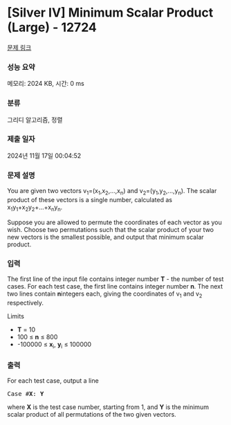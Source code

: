 # [Silver IV] Minimum Scalar Product (Large) - 12724 

[문제 링크](https://www.acmicpc.net/problem/12724) 

### 성능 요약

메모리: 2024 KB, 시간: 0 ms

### 분류

그리디 알고리즘, 정렬

### 제출 일자

2024년 11월 17일 00:04:52

### 문제 설명

<p>You are given two vectors v<sub>1</sub>=(x<sub>1</sub>,x<sub>2</sub>,...,x<sub>n</sub>) and v<sub>2</sub>=(y<sub>1</sub>,y<sub>2</sub>,...,y<sub>n</sub>). The scalar product of these vectors is a single number, calculated as x<sub>1</sub>y<sub>1</sub>+x<sub>2</sub>y<sub>2</sub>+...+x<sub>n</sub>y<sub>n</sub>. </p>

<p>Suppose you are allowed to permute the coordinates of each vector as you wish. Choose two permutations such that the scalar product of your two new vectors is the smallest possible, and output that minimum scalar product.</p>

### 입력 

 <p>The first line of the input file contains integer number <strong>T</strong> - the number of test cases. For each test case, the first line contains integer number <strong>n</strong>. The next two lines contain <strong>n</strong>integers each, giving the coordinates of v<sub>1</sub> and v<sub>2</sub> respectively.</p>

<p>Limits</p>

<ul>
	<li><strong>T</strong> = 10</li>
	<li>100 ≤ <strong>n</strong> ≤ 800</li>
	<li>-100000 ≤ <strong>x</strong><sub>i</sub>, <strong>y</strong><sub>i</sub> ≤ 100000</li>
</ul>

### 출력 

 <p>For each test case, output a line</p>

<pre>Case #<strong>X</strong>: <strong>Y</strong></pre>

<p>where <strong>X</strong> is the test case number, starting from 1, and <strong>Y</strong> is the minimum scalar product of all permutations of the two given vectors.</p>

